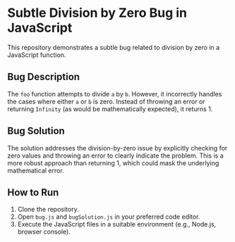 # Subtle Division by Zero Bug in JavaScript

This repository demonstrates a subtle bug related to division by zero in a JavaScript function.

## Bug Description

The `foo` function attempts to divide `a` by `b`. However, it incorrectly handles the cases where either `a` or `b` is zero.  Instead of throwing an error or returning `Infinity` (as would be mathematically expected), it returns 1.

## Bug Solution

The solution addresses the division-by-zero issue by explicitly checking for zero values and throwing an error to clearly indicate the problem. This is a more robust approach than returning 1, which could mask the underlying mathematical error.

## How to Run

1. Clone the repository.
2. Open `bug.js` and `bugSolution.js` in your preferred code editor.
3. Execute the JavaScript files in a suitable environment (e.g., Node.js, browser console).
